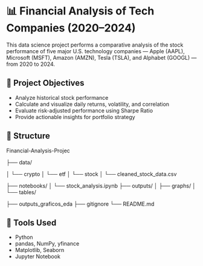 # 📊 Financial Analysis of Tech Companies (2020–2024)

This data science project performs a comparative analysis of the stock performance of five major U.S. technology companies — Apple (AAPL), Microsoft (MSFT), Amazon (AMZN), Tesla (TSLA), and Alphabet (GOOGL) — from 2020 to 2024.

## 📌 Project Objectives
- Analyze historical stock performance
- Calculate and visualize daily returns, volatility, and correlation
- Evaluate risk-adjusted performance using Sharpe Ratio
- Provide actionable insights for portfolio strategy

## 📁 Structure

Financial-Analysis-Projec

├── data/

│ └── crypto
│ └── etf
│ └── stock
│ └── cleaned_stock_data.csv

├── notebooks/
│ └── stock_analysis.ipynb
├── outputs/
│ ├── graphs/
│ └── tables/

├── outputs_graficos_eda
├── gitignore
└── README.md


## 🚀 Tools Used
- Python
- pandas, NumPy, yfinance
- Matplotlib, Seaborn
- Jupyter Notebook

